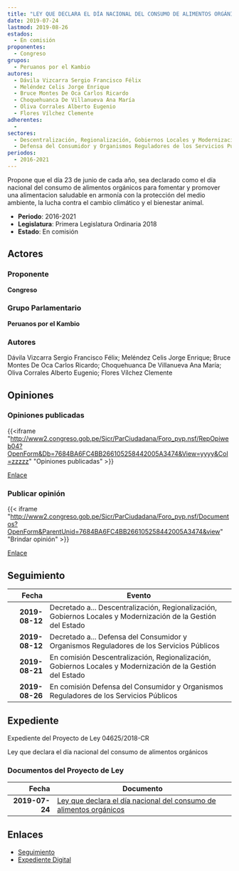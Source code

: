 ```yaml
---
title: "LEY QUE DECLARA EL DÍA NACIONAL DEL CONSUMO DE ALIMENTOS ORGÁNICOS"
date: 2019-07-24
lastmod: 2019-08-26
estados: 
  - En comisión
proponentes: 
  - Congreso
grupos: 
  - Peruanos por el Kambio
autores: 
  - Dávila Vizcarra Sergio Francisco Félix
  - Meléndez Celis Jorge Enrique
  - Bruce Montes De Oca Carlos Ricardo
  - Choquehuanca De Villanueva Ana María
  - Oliva Corrales Alberto Eugenio
  - Flores Vílchez Clemente
adherentes: 
  - 
sectores: 
  - Descentralización, Regionalización, Gobiernos Locales y Modernización de la Gestión del Estado
  - Defensa del Consumidor y Organismos Reguladores de los Servicios Públicos
periodos: 
  - 2016-2021
---
```


Propone que el día 23 de junio de cada año, sea declarado como el día nacional del consumo de alimentos orgánicos para fomentar y promover una alimentacion saludable en armonía con la protección del medio ambiente, la lucha contra el cambio climático y el bienestar animal.

- **Periodo**: 2016-2021
- **Legislatura**: Primera Legislatura Ordinaria 2018
- **Estado**: En comisión

## Actores

### Proponente

**Congreso**

### Grupo Parlamentario

**Peruanos por el Kambio**

### Autores

Dávila Vizcarra Sergio Francisco Félix; Meléndez Celis Jorge Enrique; Bruce Montes De Oca Carlos Ricardo; Choquehuanca De Villanueva Ana María; Oliva Corrales Alberto Eugenio; Flores Vílchez Clemente


## Opiniones

### Opiniones publicadas

{{<iframe "http://www2.congreso.gob.pe/Sicr/ParCiudadana/Foro_pvp.nsf/RepOpiweb04?OpenForm&Db=7684BA6FC4BB266105258442005A3474&View=yyyy&Col=zzzzz" "Opiniones publicadas" >}}

[Enlace](http://www2.congreso.gob.pe/Sicr/ParCiudadana/Foro_pvp.nsf/RepOpiweb04?OpenForm&Db=7684BA6FC4BB266105258442005A3474&View=yyyy&Col=zzzzz)
### Publicar opinión

{{< iframe "http://www2.congreso.gob.pe/Sicr/ParCiudadana/Foro_pvp.nsf/Documentos?OpenForm&ParentUnid=7684BA6FC4BB266105258442005A3474&view" "Brindar opinión" >}}

[Enlace](http://www2.congreso.gob.pe/Sicr/ParCiudadana/Foro_pvp.nsf/Documentos?OpenForm&ParentUnid=7684BA6FC4BB266105258442005A3474&view)

## Seguimiento

| Fecha | Evento |
|------:|--------|
| **2019-08-12** | Decretado a... Descentralización, Regionalización, Gobiernos Locales y Modernización de la Gestión del Estado|
| **2019-08-12** | Decretado a... Defensa del Consumidor y Organismos Reguladores de los Servicios Públicos|
| **2019-08-21** | En comisión Descentralización, Regionalización, Gobiernos Locales y Modernización de la Gestión del Estado|
| **2019-08-26** | En comisión Defensa del Consumidor y Organismos Reguladores de los Servicios Públicos|


## Expediente

Expediente del Proyecto de Ley 04625/2018-CR

Ley que declara el día nacional del consumo de alimentos orgánicos


### Documentos del Proyecto de Ley

| Fecha | Documento |
|------:|--------|
| **2019-07-24** | [Ley que declara el día nacional del consumo de alimentos orgánicos](http://www.leyes.congreso.gob.pe/Documentos/2016_2021/Proyectos_de_Ley_y_de_Resoluciones_Legislativas/PL0462520190724..pdf) |

## Enlaces 

- [Seguimiento](http://www2.congreso.gob.pe/Sicr/TraDocEstProc/CLProLey2016.nsf/f7fff46988ca05b1052578e100829cc7/2bb83648271f84a705258442005789f0?OpenDocument)
- [Expediente Digital](http://www2.congreso.gob.pe/Sicr/TraDocEstProc/CLProLey2016.nsf/f7fff46988ca05b1052578e100829cc7/2bb83648271f84a705258442005789f0?OpenDocument&Click=05257FB7005EB655.eb71d0cf91d8294e05256cdf006b5706/$Body/0.1C6C)
